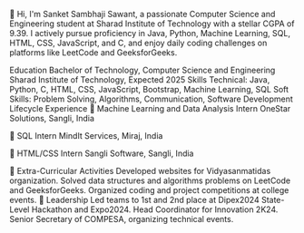 👋 Hi, I'm Sanket Sambhaji Sawant, a passionate Computer Science and Engineering student at Sharad Institute of Technology with a stellar CGPA of 9.39. I actively pursue proficiency in Java, Python, Machine Learning, SQL, HTML, CSS, JavaScript, and C, and enjoy daily coding challenges on platforms like LeetCode and GeeksforGeeks.

Education
Bachelor of Technology, Computer Science and Engineering
Sharad Institute of Technology, Expected 2025
Skills
Technical: Java, Python, C, HTML, CSS, JavaScript, Bootstrap, Machine Learning, SQL
Soft Skills: Problem Solving, Algorithms, Communication, Software Development Lifecycle
Experience
🤖 Machine Learning and Data Analysis Intern
OneStar Solutions, Sangli, India

💾 SQL Intern
MindIt Services, Miraj, India

🎨 HTML/CSS Intern
Sangli Software, Sangli, India

🌟 Extra-Curricular Activities
Developed websites for Vidyasanmatidas organization.
Solved data structures and algorithms problems on LeetCode and GeeksforGeeks.
Organized coding and project competitions at college events.
🚀 Leadership
Led teams to 1st and 2nd place at Dipex2024 State-Level Hackathon and Expo2024.
Head Coordinator for Innovation 2K24.
Senior Secretary of COMPESA, organizing technical events.
